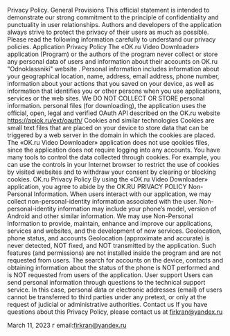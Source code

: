 Privacy Policy. General Provisions
This official statement is intended to demonstrate our strong commitment to the principle of confidentiality and punctuality in user relationships. Authors and developers
of the application always strive to protect the privacy of their users as much as possible. Please read the following information carefully to understand our privacy policies.
Application Privacy Policy
The «OK.ru Video Downloader» application (Program)  or the authors of the program never collect or store any personal data of users and information about their
accounts on OK.ru "Odnoklassniki" website . Personal information includes information about your geographical location, name, address, email address, phone number, information about your
actions that you saved on your device, as well as information that identifies you or other persons when you use applications, services or the web sites. We DO NOT COLLECT OR STORE personal information.
personal files (for downloading), the application uses the official, open, legal and verified OAuth API described on the OK.ru website https://apiok.ru/ext/oauth/
Cookies and similar technologies
Cookies are small text files that are placed on your device to store data that can be triggered by a web server in the domain in which the cookies are placed. The «OK.ru Video Downloader»
application does not use qookies files, since the application does not require logging into any accounts. You have many tools to control the data collected through cookies. For example,
you can use the controls in your Internet browser to restrict the use of cookies by visited websites and to withdraw your consent by clearing or blocking cookies.
OK.ru Privacy Policy
By using the «OK.ru Video Downloader» application, you agree to abide by the OK.RU PRIVACY POLICY
Non-Personal Information.
When users interact with our application, we may collect non-personal-identity information associated with the user. Non-personal-identity information may include your phone’s model, version
of Android and other similar information. We may use Non-Personal Information to provide, maintain, enhance and improve our applications, services and websites, and the development of new services.
Geolocation, phone status, and accounts
Geolocation (approximate and accurate) is never detected, NOT fixed, and NOT transmitted by the application. Such features (and permissions) are not installed inside the program and are not requested from users.
The search for accounts on the device, contacts and obtaining information about the status of the phone is NOT performed and is NOT requested from users of the application.
User support
Users can send personal information through questions to the technical support service. In this case, personal data or electronic addresses (email) of users 
cannot be transferred to third parties under any pretext, or only at the request of judicial or administrative authorities.
Contact us
If you have questions about this Privacy Policy, please contact us at firkran@yandex.ru

 

 March 11, 2023 г email:firkran@yandex.ru
